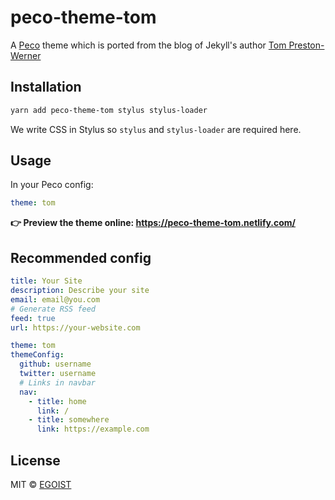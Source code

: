 # peco-theme-tom

A [Peco](https://github.com/egojump/peco) theme which is ported from the blog of Jekyll's author [Tom Preston-Werner](http://tom.preston-werner.com/)

## Installation

```bash
yarn add peco-theme-tom stylus stylus-loader
```

We write CSS in Stylus so `stylus` and `stylus-loader` are required here.

## Usage

In your Peco config:

```yaml
theme: tom
```

__👉 Preview the theme online: https://peco-theme-tom.netlify.com/__

## Recommended config

```yaml
title: Your Site
description: Describe your site
email: email@you.com
# Generate RSS feed
feed: true
url: https://your-website.com

theme: tom
themeConfig:
  github: username
  twitter: username
  # Links in navbar
  nav:
    - title: home
      link: /
    - title: somewhere
      link: https://example.com
```

## License 

MIT &copy; [EGOIST](https://github.com/egoist)